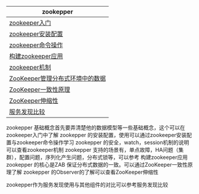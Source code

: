 |zookepper|
|---| 
|[zookeeper入门](zookeeper入门.md)|
|[zookeeper安装配置](zookeeper安装配置.md)|
|[zookeeper命令操作](zookeeper命令.md)|
|[构建zookeeper应用](zookeeper应用.md)|
|[zookeeper机制](zookeeper机制.md)|
|[ZooKeeper管理分布式环境中的数据](ZooKeeper管理分布式环境中的数据.md)|
|[ZooKeeper一致性原理](ZooKeeper一致性原理.md)|
|[ZooKeeper伸缩性](ZooKeeper伸缩性.md)|
|[服务发现比较](服务发现比较.md)|



zookepper 基础概念首先要弄清楚他的数据模型等一些基础概念，这个可以在zookeeper入门中了解
zookepper 的安装配置，使用可以通过zookeeper安装配置与zookeeper命令操作学习
zookepper 的安全，watch，session机制的说明可以查看zookeeper机制
zookepper 支持的场景有，单点故障，HA问题（集群），配置问题，序列化产生问题，分布式锁等，可以参考 构建zookeeper应用
zookepper 的核心是ZAB 保证分布式数据的一致。可以通过ZooKeeper一致性原理了解
zookepper 的Observer的了解可以查看ZooKeeper伸缩性

zookepper作为服务发现使用与其他组件的对比可以参考服务发现比较
